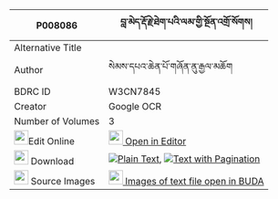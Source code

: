 |P008086|བླ་མེད་རྡོ་རྗེ་ཐེག་པའི་ལམ་གྱི་སྔོན་འགྲོ་སོགས། 
| --- | --- 
|Alternative Title |
|Author| སེམས་དཔའ་ཆེན་པོ་གཞོན་ནུ་རྒྱལ་མཆོག
|BDRC ID | W3CN7845
|Creator | Google OCR
|Number of Volumes| 3
|<img width="25" src="https://img.icons8.com/color/25/000000/edit-property.png">Edit Online| [<img width="25" src="https://avatars.githubusercontent.com/u/45091458?s=200&v=4"> Open in Editor](http://editor.openpecha.org/P008086)
|<img width="25" src="https://img.icons8.com/fluent/48/000000/download-2.png"/>  Download | [![](https://img.icons8.com/color/20/000000/txt.png)Plain Text](https://github.com/Openpecha/P008086/releases/download/v1/lame_dorje_tekpa_i_lam_gyi_ngo_plain_P008086.zip), [![](https://img.icons8.com/color/20/000000/txt.png)Text with Pagination](https://github.com/Openpecha/P008086/releases/download/v1/lame_dorje_tekpa_i_lam_gyi_ngo_pages_P008086.zip)
|<img width="25" src="https://img.icons8.com/plasticine/100/000000/pictures-folder.png"/>  Source Images | [<img width="25" src="https://library.bdrc.io/icons/BUDA-small.svg"> Images of text file open in BUDA](https://library.bdrc.io/show/bdr:W3CN7845)